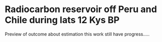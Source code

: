 # Radiocarbon reservoir off Peru and Chile during lats 12 Kys BP
Preview of outcome about estimation 
this work still have progress.....

